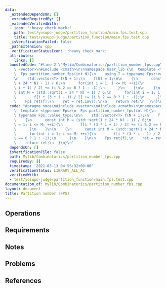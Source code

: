 ```yaml
---
data:
  _extendedDependsOn: []
  _extendedRequiredBy: []
  _extendedVerifiedWith:
  - icon: ':heavy_check_mark:'
    path: test/yosupo-judge/partition_function/main.fps.test.cpp
    title: test/yosupo-judge/partition_function/main.fps.test.cpp
  _isVerificationFailed: false
  _pathExtension: cpp
  _verificationStatusIcon: ':heavy_check_mark:'
  attributes:
    links: []
  bundledCode: "#line 2 \"Mylib/Combinatorics/partition_number_fps.cpp\"\n#include\
    \ <vector>\n#include <cmath>\n\nnamespace haar_lib {\n  template <typename Fps>\n\
    \  Fps partition_number_fps(int N){\n    using T = typename Fps::value_type;\n\
    \n    std::vector<T> f(N + 1);\n    f[0] = 1;\n\n    {\n      const int M = (std::sqrt(1\
    \ + 24 * N) - 1) / 6;\n      for(int i = 1; i <= M; ++i){\n        f[i * (3 *\
    \ i + 1) / 2] += (i % 2 == 0 ? 1 : -1);\n      }\n    }\n\n    {\n      const\
    \ int M = (std::sqrt(1 + 24 * N) + 1) / 6;\n      for(int i = 1; i <= M; ++i){\n\
    \        f[i * (3 * i - 1) / 2] += (i % 2 == 0 ? 1 : -1);\n      }\n    }\n\n\
    \    Fps ret(f);\n    ret = ret.inv();\n\n    return ret;\n  }\n}\n"
  code: "#pragma once\n#include <vector>\n#include <cmath>\n\nnamespace haar_lib {\n\
    \  template <typename Fps>\n  Fps partition_number_fps(int N){\n    using T =\
    \ typename Fps::value_type;\n\n    std::vector<T> f(N + 1);\n    f[0] = 1;\n\n\
    \    {\n      const int M = (std::sqrt(1 + 24 * N) - 1) / 6;\n      for(int i\
    \ = 1; i <= M; ++i){\n        f[i * (3 * i + 1) / 2] += (i % 2 == 0 ? 1 : -1);\n\
    \      }\n    }\n\n    {\n      const int M = (std::sqrt(1 + 24 * N) + 1) / 6;\n\
    \      for(int i = 1; i <= M; ++i){\n        f[i * (3 * i - 1) / 2] += (i % 2\
    \ == 0 ? 1 : -1);\n      }\n    }\n\n    Fps ret(f);\n    ret = ret.inv();\n\n\
    \    return ret;\n  }\n}\n"
  dependsOn: []
  isVerificationFile: false
  path: Mylib/Combinatorics/partition_number_fps.cpp
  requiredBy: []
  timestamp: '2021-03-13 04:56:32+09:00'
  verificationStatus: LIBRARY_ALL_AC
  verifiedWith:
  - test/yosupo-judge/partition_function/main.fps.test.cpp
documentation_of: Mylib/Combinatorics/partition_number_fps.cpp
layout: document
title: Partition number (FPS)
---
```


## Operations

## Requirements

## Notes

## Problems

## References
